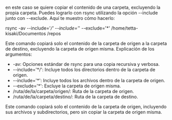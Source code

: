 en este caso se quiere copiar el contenido de una carpeta, excluyendo la propia carpeta. Puedes lograrlo con rsync utilizando la opción --include junto con --exclude. Aquí te muestro cómo hacerlo:

rsync -av --include='*/' --include='*' --exclude='*' /home/tetta-kisaki/Documentos /repos


Este comando copiará solo el contenido de la carpeta de origen a la carpeta de destino, excluyendo la carpeta de origen misma. Explicación de los argumentos:

- -av: Opciones estándar de rsync para una copia recursiva y verbosa.
- --include='*/': Incluye todos los directorios dentro de la carpeta de origen.
- --include='*': Incluye todos los archivos dentro de la carpeta de origen.
- --exclude='*': Excluye la carpeta de origen misma.
- /ruta/de/la/carpeta/origen/: Ruta de la carpeta de origen.
- /ruta/de/la/carpeta/destino/: Ruta de la carpeta de destino.

Este comando copiará solo el contenido de la carpeta de origen, incluyendo sus archivos y subdirectorios, pero sin copiar la carpeta de origen misma.

